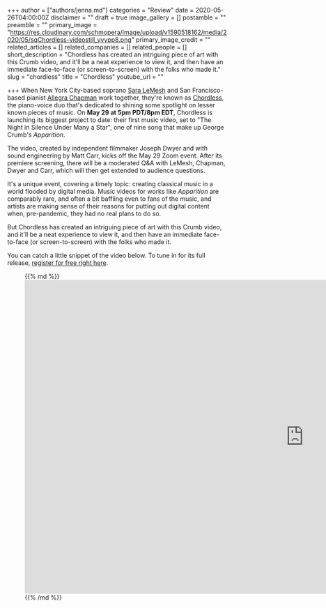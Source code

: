 +++
author = ["authors/jenna.md"]
categories = "Review"
date = 2020-05-26T04:00:00Z
disclaimer = ""
draft = true
image_gallery = []
postamble = ""
preamble = ""
primary_image = "https://res.cloudinary.com/schmopera/image/upload/v1590518162/media/2020/05/sqChordless-videostill_yvypp8.png"
primary_image_credit = ""
related_articles = []
related_companies = []
related_people = []
short_description = "Chordless has created an intriguing piece of art with this Crumb video, and it'll be a neat experience to view it, and then have an immediate face-to-face (or screen-to-screen) with the folks who made it."
slug = "chordless"
title = "Chordless"
youtube_url = ""

+++
When New York City-based soprano [Sara LeMesh](https://www.saralemesh.com/) and San Francisco-based pianist [Allegra Chapman](https://www.allegrachapman.com/) work together, they're known as [Chordless](https://chordlessduo.com/), the piano-voice duo that's dedicated to shining some spotlight on lesser known pieces of music. On **May 29 at 5pm PDT/8pm EDT**, Chordless is launching its biggest project to date: their first music video, set to "The Night in Silence Under Many a Star", one of nine song that make up George Crumb's _Apparition_. 

The video, created by independent filmmaker Joseph Dwyer and with sound engineering by Matt Carr, kicks off the May 29 Zoom event. After its premiere screening, there will be a moderated Q&A with LeMesh, Chapman, Dwyer and Carr, which will then get extended to audience questions.

It's a unique event, covering a timely topic: creating classical music in a world flooded by digital media. Music videos for works like _Apparition_ are comparably rare, and often a bit baffling even to fans of the music, and artists are making sense of their reasons for putting out digital content when, pre-pandemic, they had no real plans to do so. 

But Chordless has created an intriguing piece of art with this Crumb video, and it'll be a neat experience to view it, and then have an immediate face-to-face (or screen-to-screen) with the folks who made it.

You can catch a little snippet of the video below. To tune in for its full release, [register for free right here](https://www.eventbrite.com/e/chordless-online-music-video-premiere-discussion-tickets-104455443042). 

<figure data-type="video">{{% md %}}<iframe width="1280" height="720" src="https://www.youtube.com/embed/uvakcRthb_w" frameborder="0" allow="accelerometer; autoplay; encrypted-media; gyroscope; picture-in-picture" allowfullscreen></iframe>{{% /md %}}

<figcaption></figcaption>

</figure>